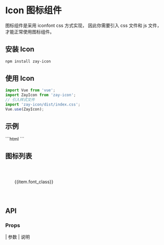 # Icon 图标组件

图标组件是采用 iconfont css 方式实现，
因此你需要引入 css 文件和 js 文件，才能正常使用图标组件。

## 安装 Icon

```bash
npm install zay-icon
```

## 使用 Icon

```js
import Vue from 'vue';
import ZayIcon from 'zay-icon';
// 引入样式文件
import 'zay-icon/dist/index.css';
Vue.use(ZayIcon);
```

## 示例

<z-icon name="search" />
```html
<z-icon name="search" />
```

## 图标列表

<div class="icon_wrapper">
  <section class="icon_item" v-for="item in icons.glyphs">
    <z-icon :name="item.font_class" size="32px"/>
    <span>{{item.font_class}}</span>
  </section>
</div>

<style scoped>
  .icon_wrapper {
    display: flex;
    flex-wrap: wrap;
    justify-content: space-between;
    align-items: center;
    gap: 8px;
  }

  .icon_item {
    display: flex;
    flex-direction: column;
    align-items: center;
    justify-content: center;
    height: 100px;
    width: 180px;
    text-align: center;
    border-radius: 4px;
    transition: all .3s;

    &:hover {
      background-color: var(--z-color-primary-5);
      color: var(--z-color-text-1)
    }

  }


</style>

<script setup>
  import icons from './public/json/iconfont'
</script>

## API

### Props

| 参数 | 说明
